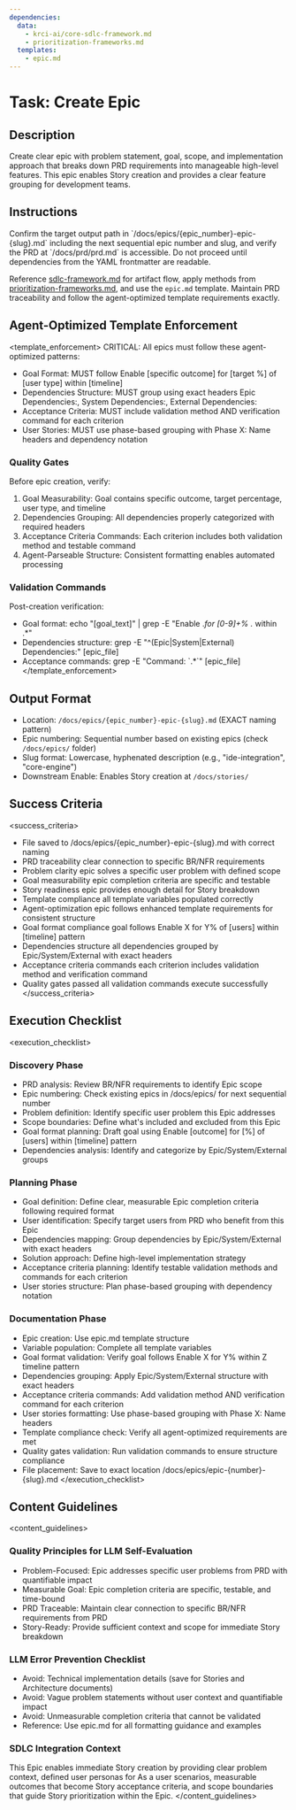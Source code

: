 ```yaml
---
dependencies:
  data:
    - krci-ai/core-sdlc-framework.md
    - prioritization-frameworks.md
  templates:
    - epic.md
---
```


# Task: Create Epic

## Description

Create clear epic with problem statement, goal, scope, and implementation approach that breaks down PRD requirements into manageable high-level features. This epic enables Story creation and provides a clear feature grouping for development teams.

## Instructions

<instructions>
Confirm the target output path in `/docs/epics/{epic_number}-epic-{slug}.md` including the next sequential epic number and slug, and verify the PRD at `/docs/prd/prd.md` is accessible. Do not proceed until dependencies from the YAML frontmatter are readable.

Reference [sdlc-framework.md](./.krci-ai/data/krci-ai/core-sdlc-framework.md) for artifact flow, apply methods from [prioritization-frameworks.md](./.krci-ai/data/prioritization-frameworks.md), and use the `epic.md` template. Maintain PRD traceability and follow the agent-optimized template requirements exactly.
</instructions>

## Agent-Optimized Template Enforcement

<template_enforcement>
CRITICAL: All epics must follow these agent-optimized patterns:

- Goal Format: MUST follow Enable [specific outcome] for [target %] of [user type] within [timeline]
- Dependencies Structure: MUST group using exact headers Epic Dependencies:, System Dependencies:, External Dependencies:
- Acceptance Criteria: MUST include validation method AND verification command for each criterion
- User Stories: MUST use phase-based grouping with Phase X: Name headers and dependency notation

### Quality Gates

Before epic creation, verify:

1. Goal Measurability: Goal contains specific outcome, target percentage, user type, and timeline
2. Dependencies Grouping: All dependencies properly categorized with required headers
3. Acceptance Criteria Commands: Each criterion includes both validation method and testable command
4. Agent-Parseable Structure: Consistent formatting enables automated processing

### Validation Commands

Post-creation verification:
- Goal format: echo "[goal_text]" | grep -E "Enable .*for [0-9]+% .* within .*"
- Dependencies structure: grep -E "^(Epic|System|External) Dependencies:" [epic_file]
- Acceptance commands: grep -E "Command: \`.*\`" [epic_file]
</template_enforcement>

## Output Format

- Location: `/docs/epics/{epic_number}-epic-{slug}.md` (EXACT naming pattern)
- Epic numbering: Sequential number based on existing epics (check `/docs/epics/` folder)
- Slug format: Lowercase, hyphenated description (e.g., "ide-integration", "core-engine")
- Downstream Enable: Enables Story creation at `/docs/stories/`

## Success Criteria

<success_criteria>
- File saved to /docs/epics/{epic_number}-epic-{slug}.md with correct naming
- PRD traceability clear connection to specific BR/NFR requirements
- Problem clarity epic solves a specific user problem with defined scope
- Goal measurability epic completion criteria are specific and testable
- Story readiness epic provides enough detail for Story breakdown
- Template compliance all template variables populated correctly
- Agent-optimization epic follows enhanced template requirements for consistent structure
- Goal format compliance goal follows Enable X for Y% of [users] within [timeline] pattern
- Dependencies structure all dependencies grouped by Epic/System/External with exact headers
- Acceptance criteria commands each criterion includes validation method and verification command
- Quality gates passed all validation commands execute successfully
</success_criteria>

## Execution Checklist

<execution_checklist>

### Discovery Phase

- PRD analysis: Review BR/NFR requirements to identify Epic scope
- Epic numbering: Check existing epics in /docs/epics/ for next sequential number
- Problem definition: Identify specific user problem this Epic addresses
- Scope boundaries: Define what's included and excluded from this Epic
- Goal format planning: Draft goal using Enable [outcome] for [%] of [users] within [timeline] pattern
- Dependencies analysis: Identify and categorize by Epic/System/External groups

### Planning Phase

- Goal definition: Define clear, measurable Epic completion criteria following required format
- User identification: Specify target users from PRD who benefit from this Epic
- Dependencies mapping: Group dependencies by Epic/System/External with exact headers
- Solution approach: Define high-level implementation strategy
- Acceptance criteria planning: Identify testable validation methods and commands for each criterion
- User stories structure: Plan phase-based grouping with dependency notation

### Documentation Phase

- Epic creation: Use epic.md template structure
- Variable population: Complete all template variables
- Goal format validation: Verify goal follows Enable X for Y% within Z timeline pattern
- Dependencies grouping: Apply Epic/System/External structure with exact headers
- Acceptance criteria commands: Add validation method AND verification command for each criterion
- User stories formatting: Use phase-based grouping with Phase X: Name headers
- Template compliance check: Verify all agent-optimized requirements are met
- Quality gates validation: Run validation commands to ensure structure compliance
- File placement: Save to exact location /docs/epics/epic-{number}-{slug}.md
</execution_checklist>

## Content Guidelines

<content_guidelines>

### Quality Principles for LLM Self-Evaluation

- Problem-Focused: Epic addresses specific user problems from PRD with quantifiable impact
- Measurable Goal: Epic completion criteria are specific, testable, and time-bound
- PRD Traceable: Maintain clear connection to specific BR/NFR requirements from PRD
- Story-Ready: Provide sufficient context and scope for immediate Story breakdown

### LLM Error Prevention Checklist

- Avoid: Technical implementation details (save for Stories and Architecture documents)
- Avoid: Vague problem statements without user context and quantifiable impact
- Avoid: Unmeasurable completion criteria that cannot be validated
- Reference: Use epic.md for all formatting guidance and examples

### SDLC Integration Context

This Epic enables immediate Story creation by providing clear problem context, defined user personas for As a user scenarios, measurable outcomes that become Story acceptance criteria, and scope boundaries that guide Story prioritization within the Epic.
</content_guidelines>
